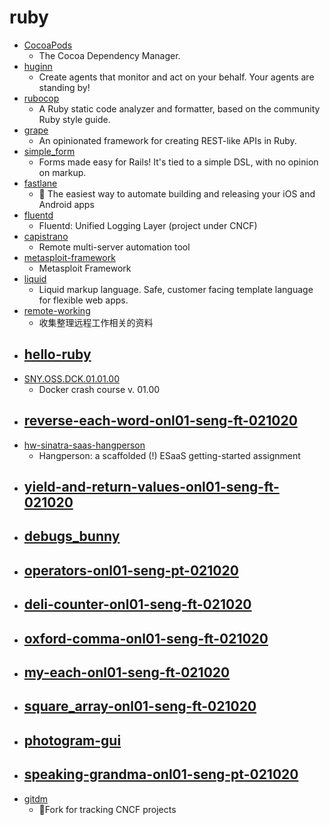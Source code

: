 # ruby
- [CocoaPods](https://github.com/CocoaPods/CocoaPods)
  - The Cocoa Dependency Manager.
- [huginn](https://github.com/huginn/huginn)
  - Create agents that monitor and act on your behalf. Your agents are standing by!
- [rubocop](https://github.com/rubocop-hq/rubocop)
  - A Ruby static code analyzer and formatter, based on the community Ruby style guide.
- [grape](https://github.com/ruby-grape/grape)
  - An opinionated framework for creating REST-like APIs in Ruby.
- [simple_form](https://github.com/heartcombo/simple_form)
  - Forms made easy for Rails! It's tied to a simple DSL, with no opinion on markup.
- [fastlane](https://github.com/fastlane/fastlane)
  - 🚀 The easiest way to automate building and releasing your iOS and Android apps
- [fluentd](https://github.com/fluent/fluentd)
  - Fluentd: Unified Logging Layer (project under CNCF)
- [capistrano](https://github.com/capistrano/capistrano)
  - Remote multi-server automation tool
- [metasploit-framework](https://github.com/rapid7/metasploit-framework)
  - Metasploit Framework
- [liquid](https://github.com/Shopify/liquid)
  - Liquid markup language. Safe, customer facing template language for flexible web apps.
- [remote-working](https://github.com/greatghoul/remote-working)
  - 收集整理远程工作相关的资料
- [hello-ruby](https://github.com/kiei451-winter2020/hello-ruby)
  - 
- [SNY.OSS.DCK.01.01.00](https://github.com/sunnyvale-academy/SNY.OSS.DCK.01.01.00)
  - Docker crash course v. 01.00
- [reverse-each-word-onl01-seng-ft-021020](https://github.com/learn-co-students/reverse-each-word-onl01-seng-ft-021020)
  - 
- [hw-sinatra-saas-hangperson](https://github.com/saasbook/hw-sinatra-saas-hangperson)
  - Hangperson: a scaffolded (!) ESaaS getting-started assignment
- [yield-and-return-values-onl01-seng-ft-021020](https://github.com/learn-co-students/yield-and-return-values-onl01-seng-ft-021020)
  - 
- [debugs_bunny](https://github.com/Zetatango/debugs_bunny)
  - 
- [operators-onl01-seng-pt-021020](https://github.com/learn-co-students/operators-onl01-seng-pt-021020)
  - 
- [deli-counter-onl01-seng-ft-021020](https://github.com/learn-co-students/deli-counter-onl01-seng-ft-021020)
  - 
- [oxford-comma-onl01-seng-ft-021020](https://github.com/learn-co-students/oxford-comma-onl01-seng-ft-021020)
  - 
- [my-each-onl01-seng-ft-021020](https://github.com/learn-co-students/my-each-onl01-seng-ft-021020)
  - 
- [square_array-onl01-seng-ft-021020](https://github.com/learn-co-students/square_array-onl01-seng-ft-021020)
  - 
- [photogram-gui](https://github.com/appdev-projects/photogram-gui)
  - 
- [speaking-grandma-onl01-seng-pt-021020](https://github.com/learn-co-students/speaking-grandma-onl01-seng-pt-021020)
  - 
- [gitdm](https://github.com/cncf/gitdm)
  - 📜Fork for tracking CNCF projects
